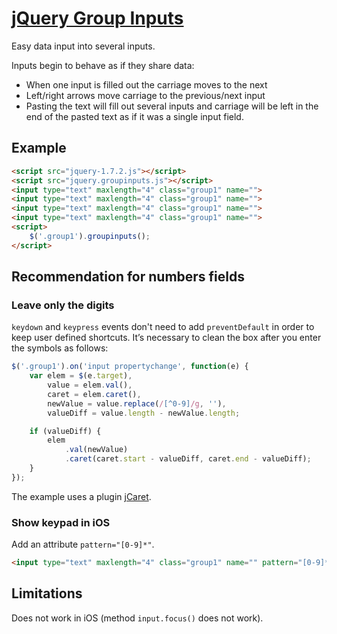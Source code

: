 [jQuery Group Inputs](http://lusever.github.com/groupinputs/)
=============================================================

Easy data input into several inputs.

Inputs begin to behave as if they share data:
- When one input is filled out the carriage moves to the next
- Left/right arrows move carriage to the previous/next input
- Pasting the text will fill out several inputs and carriage will be left in the end of the pasted text as if it was a single input field.

## Example

```html
<script src="jquery-1.7.2.js"></script>
<script src="jquery.groupinputs.js"></script>
<input type="text" maxlength="4" class="group1" name="">
<input type="text" maxlength="4" class="group1" name="">
<input type="text" maxlength="4" class="group1" name="">
<input type="text" maxlength="4" class="group1" name="">
<script>
    $('.group1').groupinputs();
</script>
```

## Recommendation for numbers fields

### Leave only the digits

`keydown` and `keypress` events don't need to add `preventDefault` in order to keep user defined shortcuts.  It’s necessary to clean the box after you enter the symbols as follows:

```javascript
$('.group1').on('input propertychange', function(e) {
    var elem = $(e.target),
        value = elem.val(),
        caret = elem.caret(),
        newValue = value.replace(/[^0-9]/g, ''),
        valueDiff = value.length - newValue.length;

    if (valueDiff) {
        elem
            .val(newValue)
            .caret(caret.start - valueDiff, caret.end - valueDiff);
    }
});
```

The example uses a plugin [jCaret](http://www.jquery-plugin.buss.hk/my-plugins/jquery-caret-plugin).

###  Show keypad in iOS

Add an attribute `pattern="[0-9]*"`.

```html
<input type="text" maxlength="4" class="group1" name="" pattern="[0-9]*">
```

## Limitations

Does not work in iOS (method `input.focus()` does not work).
